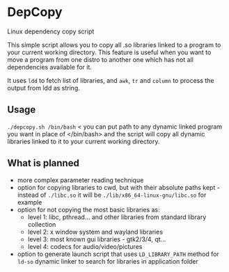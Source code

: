 # DepCopy
Linux dependency copy script

This simple script allows you to copy all .so libraries linked to a program to your current working directory. This feature is useful when you want to move a program from one distro to another one which has not all dependencies available for it.

It uses `ldd` to fetch list of libraries, and `awk`, `tr` and `column` to process the output from ldd as string.

## Usage
`./depcopy.sh /bin/bash` < you can put path to any dynamic linked program you want in place of </bin/bash> and the script will copy all dynamic libraries linked to it to your current working directory.

## What is planned
- more complex parameter reading technique
- option for copying libraries to cwd, but with their absolute paths kept - instead of `./libc.so` it will be `./lib/x86_64-linux-gnu/libc.so` for example
- option for not copying the most basic libraries as:
  - level 1: libc, pthread... and other libraries from standard library collection
  - level 2: x window system and wayland libraries
  - level 3: most known gui libraries - gtk2/3/4, qt...
  - level 4: codecs for audio/video/pictures
- option to generate launch script that uses `LD_LIBRARY_PATH` method for `ld-so` dynamic linker to search for libraries in application folder
